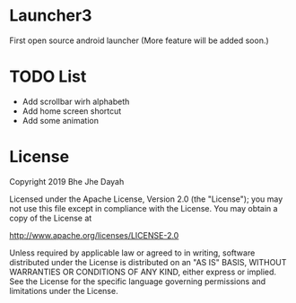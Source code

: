 # Launcher3
First open source android launcher (More feature will be added soon.)

# TODO List

- Add scrollbar wirh alphabeth
- Add home screen shortcut
- Add some animation

# License

Copyright 2019 Bhe Jhe Dayah

Licensed under the Apache License, Version 2.0 (the "License");
you may not use this file except in compliance with the License.
You may obtain a copy of the License at

   http://www.apache.org/licenses/LICENSE-2.0

Unless required by applicable law or agreed to in writing, software
distributed under the License is distributed on an "AS IS" BASIS,
WITHOUT WARRANTIES OR CONDITIONS OF ANY KIND, either express or implied.
See the License for the specific language governing permissions and
limitations under the License.
